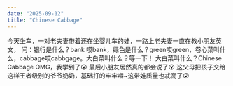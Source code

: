 ```yaml
---
date: "2025-09-12"
title: "Chinese Cabbage"
---
```


今天坐车，一对老夫妻带着还在坐婴儿车的娃，一路上老夫妻一直在教小朋友英文，
问：银行是什么？bank 哎bank，绿色是什么？green哎green，卷心菜叫什么，cabbage哎cabbgage。大白菜叫什么？等一下！
大白菜叫什么？Chinese Cabbage
OMG，我学到了:open_mouth: 
最后小朋友居然真的都会说了:open_mouth: 
这父母把孩子交给这样王者级别的爷爷奶奶，基础打的牢牢嘚~这带娃质量也忒高了:open_mouth: 